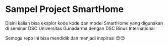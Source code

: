 # Sampel Project SmartHome

Disini kalian bisa eksplor kode kode dan model SmartHome yang digunakan di seminar DSC Universitas Gunadarma dengan DSC Binus International

Semoga repo ini bisa mendidik dan menjadi inspirasi 😊😊